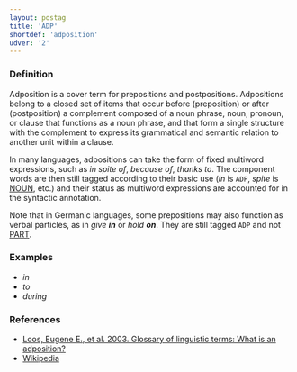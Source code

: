 ```yaml
---
layout: postag
title: 'ADP'
shortdef: 'adposition'
udver: '2'
---
```


### Definition

Adposition is a cover term for prepositions and postpositions.
Adpositions belong to a closed set of items that occur before
(preposition) or after (postposition) a complement composed of a noun
phrase, noun, pronoun, or clause that functions as a noun phrase, and
that form a single structure with the complement to express its
grammatical and semantic relation to another unit within a clause.

In many languages, adpositions can take the form of fixed multiword
expressions, such as _in spite of_, _because of_, _thanks to_. The
component words are then still tagged according to their basic use
(_in_ is `ADP`, _spite_ is [NOUN](), etc.) and their status as
multiword expressions are accounted for in the syntactic annotation.

Note that in Germanic languages, some prepositions may also function
as verbal particles, as in _give <b>in</b>_ or _hold <b>on</b>_. They
are still tagged `ADP` and not [PART]().

### Examples

- _in_
- _to_
- _during_

### References

- [Loos, Eugene E., et al. 2003. Glossary of linguistic terms: What is an adposition?](https://glossary.sil.org/term/adposition)
- [Wikipedia](http://en.wikipedia.org/wiki/Preposition_and_postposition)
<!-- Interlanguage links updated Út zář 29 20:42:53 CEST 2020 -->
